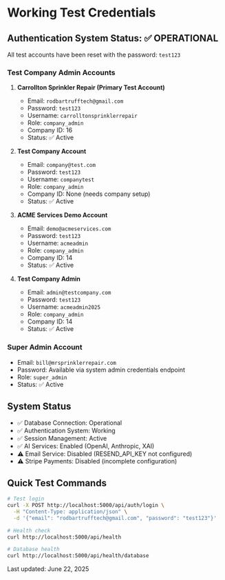 # Working Test Credentials

## Authentication System Status: ✅ OPERATIONAL

All test accounts have been reset with the password: `test123`

### Test Company Admin Accounts

1. **Carrollton Sprinkler Repair (Primary Test Account)**
   - Email: `rodbartrufftech@gmail.com`
   - Password: `test123`
   - Username: `carrolltonsprinklerrepair`
   - Role: `company_admin`
   - Company ID: 16
   - Status: ✅ Active

2. **Test Company Account**
   - Email: `company@test.com`
   - Password: `test123`
   - Username: `companytest`
   - Role: `company_admin`
   - Company ID: None (needs company setup)
   - Status: ✅ Active

3. **ACME Services Demo Account**
   - Email: `demo@acmeservices.com`
   - Password: `test123`
   - Username: `acmeadmin`
   - Role: `company_admin`
   - Company ID: 14
   - Status: ✅ Active

4. **Test Company Admin**
   - Email: `admin@testcompany.com`
   - Password: `test123`
   - Username: `acmeadmin2025`
   - Role: `company_admin`
   - Company ID: 14
   - Status: ✅ Active

### Super Admin Account

- Email: `bill@mrsprinklerrepair.com`
- Password: Available via system admin credentials endpoint
- Role: `super_admin`
- Status: ✅ Active

## System Status

- ✅ Database Connection: Operational
- ✅ Authentication System: Working
- ✅ Session Management: Active
- ✅ AI Services: Enabled (OpenAI, Anthropic, XAI)
- ⚠️ Email Service: Disabled (RESEND_API_KEY not configured)
- ⚠️ Stripe Payments: Disabled (incomplete configuration)

## Quick Test Commands

```bash
# Test login
curl -X POST http://localhost:5000/api/auth/login \
  -H "Content-Type: application/json" \
  -d '{"email": "rodbartrufftech@gmail.com", "password": "test123"}'

# Health check
curl http://localhost:5000/api/health

# Database health
curl http://localhost:5000/api/health/database
```

Last updated: June 22, 2025